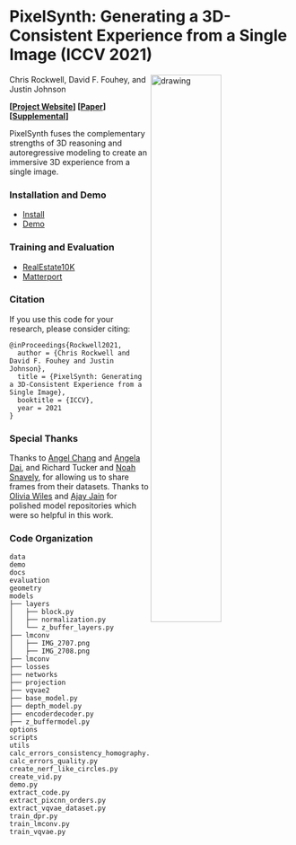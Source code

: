 # PixelSynth: Generating a 3D-Consistent Experience from a Single Image (ICCV 2021)

<img src="docs/teaser.png" align="right" alt="drawing" width="50%">

Chris Rockwell, David F. Fouhey, and Justin Johnson

**[[Project Website](https://crockwell.github.io/pixelsynth/)] [[Paper](https://crockwell.github.io/pixelsynth/data/paper.pdf)] 
[[Supplemental](https://crockwell.github.io/pixelsynth/data/supp.pdf)]**


PixelSynth fuses the complementary strengths of 3D reasoning and autoregressive modeling to create an immersive 3D experience from a single image.

### Installation and Demo
- [Install](docs/INSTALL.md)
- [Demo](docs/DEMO.md)

### Training and Evaluation
- [RealEstate10K](docs/REALESTATE.md)
- [Matterport](docs/MATTERPORT.md)

### Citation
If you use this code for your research, please consider citing:
```
@inProceedings{Rockwell2021,
  author = {Chris Rockwell and David F. Fouhey and Justin Johnson},
  title = {PixelSynth: Generating a 3D-Consistent Experience from a Single Image},
  booktitle = {ICCV},
  year = 2021
}
```

### Special Thanks
Thanks to <a href="https://angelxuanchang.github.io/">Angel Chang</a> and <a href="https://www.3dunderstanding.org/team.html">Angela Dai</a>, 
and Richard Tucker and <a href="https://www.cs.cornell.edu/~snavely/">Noah Snavely</a>,
for allowing us to share frames from their datasets.
Thanks to [Olivia Wiles](https://www.robots.ox.ac.uk/~ow/) and [Ajay Jain](https://www.seas.upenn.edu/~nkolot/) for polished model repositories which were so helpful in this work. 

### Code Organization
```
data
demo
docs
evaluation
geometry
models
├── layers
│   ├── block.py
│   ├── normalization.py
│   └── z_buffer_layers.py
├── lmconv
│   ├── IMG_2707.png
│   ├── IMG_2708.png
├── lmconv
├── losses
├── networks
├── projection
├── vqvae2
├── base_model.py
├── depth_model.py
├── encoderdecoder.py
├── z_buffermodel.py
options
scripts
utils
calc_errors_consistency_homography.py
calc_errors_quality.py
create_nerf_like_circles.py
create_vid.py
demo.py
extract_code.py
extract_pixcnn_orders.py
extract_vqvae_dataset.py
train_dpr.py
train_lmconv.py
train_vqvae.py
```
